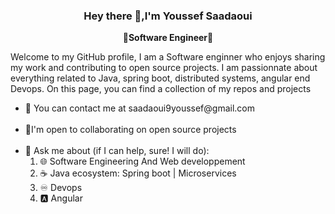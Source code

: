 <!--### Hi there 👋


**YSaadaoui/YSaadaoui** is a ✨ _special_ ✨ repository because its `README.md` (this file) appears on your GitHub profile.

Here are some ideas to get you started:

- 🔭 I’m currently working on ...
- 🌱 I’m currently learning ...
- 👯 I’m looking to collaborate on ...
- 🤔 I’m looking for help with ...
- 💬 Ask me about ...
- 📫 How to reach me: ...
- 😄 Pronouns: ...
- ⚡ Fun fact: ...
-->

### <div align="center">Hey there 👋,I'm Youssef Saadaoui                                                            </div>


**<div align="center">🔷Software Engineer🔷</div>**


Welcome to my GitHub profile, I am a Software enginner who enjoys sharing my work and contributing to open source projects. I am passionnate about everything related to Java, spring boot, distributed systems, angular end Devops. On this page, you can find a collection of my repos and projects

<ul>
    <li>📧 You can contact me at saadaoui9youssef@gmail.com</li><br>
    <li>🤝I'm open to collaborating on open source projects</li><br>
     <li>💬 Ask me about (if I can help, sure! I will do): 
    <ol >
        <li> 🌐 Software Engineering And Web developpement </li>
        <li>☕ Java ecosystem: Spring boot | Microservices</li>
         <li>♾️ Devops</li>
         <li>🅰️ Angular</li>
    </ol>
  </li>
</ul>


<br/>  

